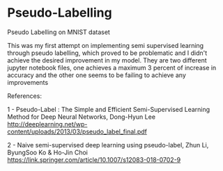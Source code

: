 # Pseudo-Labelling
Pseudo Labelling on MNIST dataset

This was my first attempt on implementing semi supervised learning through pseudo labelling, which proved to be problematic and I didn't achieve the desired improvement in my model. They are two different jupyter notebook files, one achieves a maximum 3 percent of increase in accuracy and the other one seems to be failing to achieve any improvements 

References:

1 - Pseudo-Label : The Simple and Efficient Semi-Supervised Learning Method for Deep Neural Networks, Dong-Hyun Lee http://deeplearning.net/wp-content/uploads/2013/03/pseudo_label_final.pdf

2 - Naive semi-supervised deep learning using pseudo-label, Zhun Li, ByungSoo Ko & Ho-Jin Choi https://link.springer.com/article/10.1007/s12083-018-0702-9
